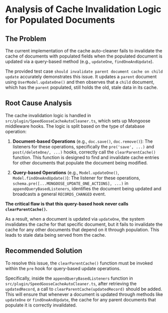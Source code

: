 
# Analysis of Cache Invalidation Logic for Populated Documents

## The Problem

The current implementation of the cache auto-cleaner fails to invalidate the cache of documents with populated fields when the populated document is updated via a query-based method (e.g., `updateOne`, `findOneAndUpdate`).

The provided test case `should invalidate parent document cache on child update` accurately demonstrates this issue. It updates a `parent` document using `UserModel.updateOne()` and then observes that a `child` document, which has the `parent` populated, still holds the old, stale data in its cache.

## Root Cause Analysis

The cache invalidation logic is handled in `src/plugin/SpeedGooseCacheAutoCleaner.ts`, which sets up Mongoose middleware hooks. The logic is split based on the type of database operation:

1.  **Document-based Operations** (e.g., `doc.save()`, `doc.remove()`): The listeners for these operations, specifically the `pre('save', ...)` and `post(/deleteOne/, ...)` hooks, correctly call the `clearParentCache()` function. This function is designed to find and invalidate cache entries for other documents that populate the document being modified.

2.  **Query-based Operations** (e.g., `Model.updateOne()`, `Model.findOneAndUpdate()`): The listener for these operations, `schema.pre([...MONGOOSE_UPDATE_ONE_ACTIONS], ...)` in `appendQueryBasedListeners`, identifies the document being updated and broadcasts a general `RECORDS_CHANGED` event. 

**The critical flaw is that this query-based hook never calls `clearParentCache()`.**

As a result, when a document is updated via `updateOne`, the system invalidates the cache for that specific document, but it fails to invalidate the cache for any other documents that depend on it through population. This leads to stale data being served from the cache.

## Recommended Solution

To resolve this issue, the `clearParentCache()` function must be invoked within the `pre` hook for query-based update operations. 

Specifically, inside the `appendQueryBasedListeners` function in `src/plugin/SpeedGooseCacheAutoCleaner.ts`, after retrieving the `updatedRecord`, a call to `clearParentCache(updatedRecord)` should be added. This will ensure that whenever a document is updated through methods like `updateOne` or `findOneAndUpdate`, the cache for any parent documents that populate it is correctly invalidated.
